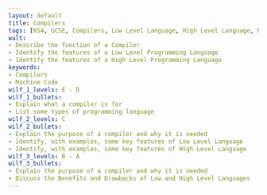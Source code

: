 ```yaml
---
layout: default
title: Compilers
tags: [KS4, GCSE, Compilers, Low Level Language, High Level Language, Machine Code]
walt:
- Describe the function of a Compiler
- Identify the features of a Low Level Programming Language
- Identify the features of a High Level Programming Language
keywords:
- Compilers
- Machine Code
wilf_1_levels: E - D
wilf_1_bullets:
- Explain what a compiler is for
- List some types of programming language
wilf_2_levels: C
wilf_2_bullets:
- Explain the purpose of a compiler and why it is needed
- Identify, with examples, some key features of Low Level Language
- Identify, with examples, some key features of High Level Language
wilf_3_levels: B - A
wilf_3_bullets:
- Explain the purpose of a compiler and why it is needed
- Discuss the Benefits and Drawbacks of Low and High Level Languages
---
```


